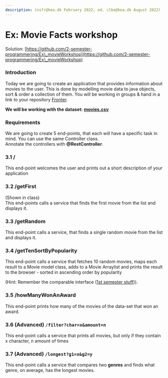 ```yaml
---
description: (nifr@kea.dk February 2022, ed. clbo@kea.dk August 2022)
---
```


# Ex: Movie Facts workshop

Solution: [https://github.com/2-semester-programmering/Ex\_movieWorkshop](https://github.com/2-semester-programmering/Ex\_movieWorkshop)

### Introduction

Today we are going to create an application that provides information about movies to the user. This is done by modelling movie data to java objects, sort & order a collection of them. You will be working in groups & hand in a link to your repository [Fronter](https://kea-fronter.itslearning.com/LearningToolElement/ViewLearningToolElement.aspx?LearningToolElementId=1030179).

**We will be working with the dataset:** [**movies.csv**](https://github.com/2-semester-programmering/movie-workshop/blob/master/resources/imdb-data.csv)

### Requirements

We are going to create 5 end-points, that each will have a specific task in mind. You can use the same Controller class.\
Annotate the controllers with **@RestController**.

### 3.1 /

This end-point welcomes the user and prints out a short description of your application

### 3.2 /getFirst

(Shown in class)\
This end-points calls a service that finds the first movie from the list and displays it.

### 3.3 /getRandom

This end-point calls a service, that finds a single random movie from the list and displays it.

### 3.4 /getTenSortByPopularity

This end-point calls a service that fetches 10 random movies, maps each result to a Movie model class, adds to a Movie Arraylist and prints the result to the browser - sorted in ascending order by popularity&#x20;

(Hint: Remember the comparable interface ([1st semester stuff](https://kea-fronter.itslearning.com/Folder/processfolder.aspx?FolderID=962814))).

### 3.5 /howManyWonAnAward

This end-point prints how many of the movies of the data-set that won an award.

### 3.6 (Advanced) `/filter?char=x&amount=n`

This end-point calls a service that prints all movies, but only if they contain x character, n amount of times

### 3.7 (Advanced) `/longest?g1=x&g2=y`

This end-point calls a service that compares two **genres** and finds what genre, on average, has the longest movies.
